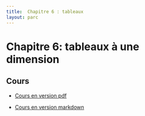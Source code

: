 ```yaml
---
title:  Chapitre 6 : tableaux
layout: parc
---
```




# Chapitre 6: tableaux à une dimension

## Cours

* [Cours en version pdf](chapitre6/Cours/tableaux-cours-.pdf)

* [Cours en version markdown](chapitre6/Cours/tableaux-cours-git.md)